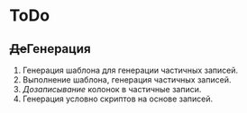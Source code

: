 # ToDo

## ~~Де~~Генерация

1. Генерация шаблона для генерации частичных записей.
2. Выполнение шаблона, генерация частичных записей.
3. *Дозаписывание* колонок в частичные записи.
4. Генерация условно скриптов на основе записей.
